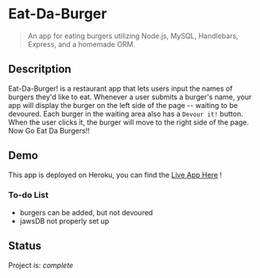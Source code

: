 # Eat-Da-Burger
> An app for eating burgers utilizing Node.js, MySQL, Handlebars, Express, and a homemade ORM.

## Descritption
Eat-Da-Burger! is a restaurant app that lets users input the names of burgers they'd like to eat. Whenever a user submits a burger's name, your app will display the burger on the left side of the page -- waiting to be devoured. Each burger in the waiting area also has a `Devour it!` button. When the user clicks it, the burger will move to the right side of the page. Now Go Eat Da Burgers!!
## Demo
This app is deployed on Heroku, you can find the [Live App Here](https://pacific-garden-10018.herokuapp.com/) !

### To-do List
- burgers can be added, but not devoured
- jawsDB not properly set up
 
## Status
Project is: _complete_
